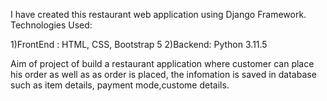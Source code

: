 I have created this restaurant web application using Django Framework.
Technologies Used:

  1)FrontEnd : HTML, CSS, Bootstrap 5
  2)Backend: Python 3.11.5


 Aim of project of build a restaurant application where customer can place his order as well as as order is
 placed, the infomation is saved in database such as item details, payment mode,custome details.
